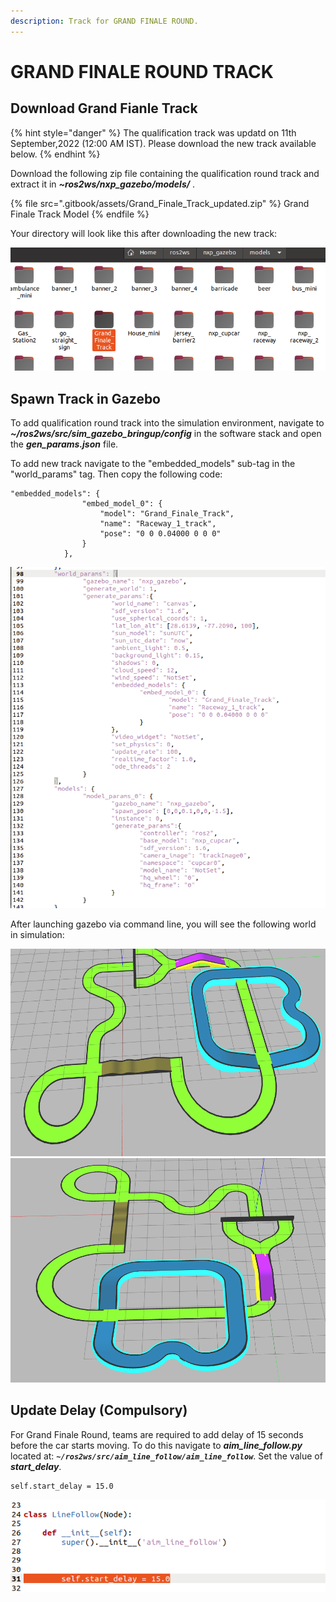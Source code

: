 ```yaml
---
description: Track for GRAND FINALE ROUND.
---
```


# GRAND FINALE ROUND TRACK

## Download Grand Fianle Track

{% hint style="danger" %} 
The qualification track was updatd on 11th September,2022 (12:00 AM IST). Please download the new track available below. 
{% endhint %}

Download the following zip file containing the qualification round track and extract it in _**\~ros2ws/nxp_gazebo/models/**_ .

{% file src=".gitbook/assets/Grand_Finale_Track_updated.zip" %}
Grand Finale Track Model
{% endfile %}

Your directory will look like this after downloading the new track: 

![](<.gitbook/assets/adding_gf_track.png>)


## Spawn Track in Gazebo

To add qualification round track into the simulation environment, navigate to _**\~/ros2ws/src/sim\_gazebo\_bringup/config**_ in the software stack and open the _**gen\_params.json**_ file.

To add new track navigate to the "embedded\_models" sub-tag in the "world\_params" tag. Then copy the following code:

```
"embedded_models": {
				"embed_model_0": {
					"model": "Grand_Finale_Track",
					"name": "Raceway_1_track",
					"pose": "0 0 0.04000 0 0 0"
				}
			},
```
 
![](<.gitbook/assets/code_gf_track.png>)


 After launching gazebo via command line, you will see the following world in simulation:

![](<.gitbook/assets/gf_1.png>)
![](<.gitbook/assets/gf_2.png>)


## Update Delay (Compulsory)

For Grand Finale Round, teams are required to add delay of 15 seconds before the car starts moving.
To do this navigate to _**aim\_line\_follow.py**_ located at: _**`~/ros2ws/src/aim_line_follow/aim_line_follow`**_. Set the value of _**start_delay**_.

```
self.start_delay = 15.0
```

![](<.gitbook/assets/change_aim_follow.png>)
